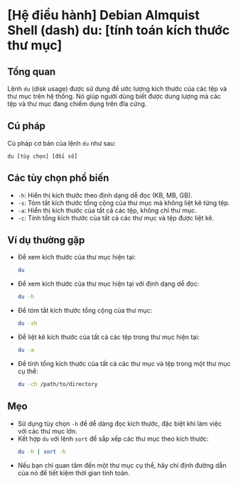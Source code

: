 # [Hệ điều hành] Debian Almquist Shell (dash) du: [tính toán kích thước thư mục]

## Tổng quan
Lệnh `du` (disk usage) được sử dụng để ước lượng kích thước của các tệp và thư mục trên hệ thống. Nó giúp người dùng biết được dung lượng mà các tệp và thư mục đang chiếm dụng trên đĩa cứng.

## Cú pháp
Cú pháp cơ bản của lệnh `du` như sau:
```
du [tùy chọn] [đối số]
```

## Các tùy chọn phổ biến
- `-h`: Hiển thị kích thước theo định dạng dễ đọc (KB, MB, GB).
- `-s`: Tóm tắt kích thước tổng cộng của thư mục mà không liệt kê từng tệp.
- `-a`: Hiển thị kích thước của tất cả các tệp, không chỉ thư mục.
- `-c`: Tính tổng kích thước của tất cả các thư mục và tệp được liệt kê.

## Ví dụ thường gặp
- Để xem kích thước của thư mục hiện tại:
  ```bash
  du
  ```

- Để xem kích thước của thư mục hiện tại với định dạng dễ đọc:
  ```bash
  du -h
  ```

- Để tóm tắt kích thước tổng cộng của thư mục:
  ```bash
  du -sh
  ```

- Để liệt kê kích thước của tất cả các tệp trong thư mục hiện tại:
  ```bash
  du -a
  ```

- Để tính tổng kích thước của tất cả các thư mục và tệp trong một thư mục cụ thể:
  ```bash
  du -ch /path/to/directory
  ```

## Mẹo
- Sử dụng tùy chọn `-h` để dễ dàng đọc kích thước, đặc biệt khi làm việc với các thư mục lớn.
- Kết hợp `du` với lệnh `sort` để sắp xếp các thư mục theo kích thước:
  ```bash
  du -h | sort -h
  ```
- Nếu bạn chỉ quan tâm đến một thư mục cụ thể, hãy chỉ định đường dẫn của nó để tiết kiệm thời gian tính toán.